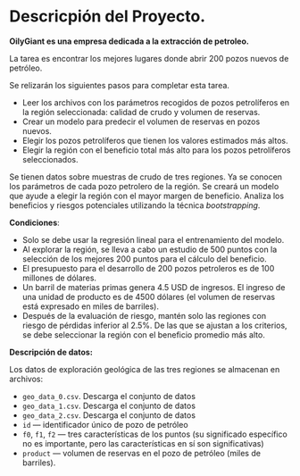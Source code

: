 # Descricpión del Proyecto. 

**OilyGiant es una empresa dedicada a la extracción de petroleo.**

La tarea es encontrar los mejores lugares donde abrir 200 pozos nuevos de petróleo.

Se relizarán los siguientes pasos para completar esta tarea.

- Leer los archivos con los parámetros recogidos de pozos petrolíferos en la región seleccionada: calidad de crudo y volumen de reservas.
- Crear un modelo para predecir el volumen de reservas en pozos nuevos.
- Elegir los pozos petrolíferos que tienen los valores estimados más altos.
- Elegir la región con el beneficio total más alto para los pozos petrolíferos seleccionados.

Se tienen datos sobre muestras de crudo de tres regiones. Ya se conocen los parámetros de cada pozo petrolero de la región. Se creará un modelo que ayude a elegir la región con el mayor margen de beneficio. Analiza los beneficios y riesgos potenciales utilizando la técnica *bootstrapping*.

**Condiciones**:

- Solo se debe usar la regresión lineal para el entrenamiento del modelo.
- Al explorar la región, se lleva a cabo un estudio de 500 puntos con la selección de los mejores 200 puntos para el cálculo del beneficio.
- El presupuesto para el desarrollo de 200 pozos petroleros es de 100 millones de dólares.
- Un barril de materias primas genera 4.5 USD de ingresos. El ingreso de una unidad de producto es de 4500 dólares (el volumen de reservas está expresado en miles de barriles).
- Después de la evaluación de riesgo, mantén solo las regiones con riesgo de pérdidas inferior al 2.5%. De las que se ajustan a los criterios, se debe seleccionar la región con el beneficio promedio más alto.

**Descripción de datos:**

Los datos de exploración geológica de las tres regiones se almacenan en archivos:

- `geo_data_0.csv`. Descarga el conjunto de datos
- `geo_data_1.csv`. Descarga el conjunto de datos
- `geo_data_2.csv`. Descarga el conjunto de datos
- `id` — identificador único de pozo de petróleo
- `f0`, `f1`, `f2` — tres características de los puntos (su significado específico no es importante, pero las características en sí son significativas)
- `product` — volumen de reservas en el pozo de petróleo (miles de barriles).